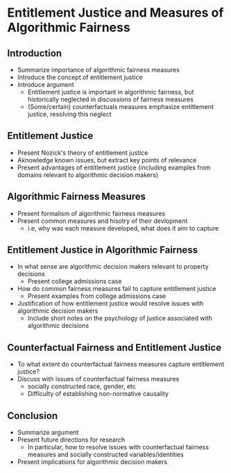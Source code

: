 # Entitlement Justice and Measures of Algorithmic Fairness

## Introduction
 - Summarize importance of algorithmic fairness measures
 - Introduce the concept of entitlement justice
 - Introduce argument
   - Entitlement justice is important in algorithmic fairness, but historically neglected in discussions of fairness measures
   - (Some/certain) counterfactuals measures emphasize entitlement justice, resolving this neglect

## Entitlement Justice
 - Present Nozick's theory of entitlement justice
 - Aknowledge known issues, but extract key points of relevance
 - Present advantages of entitlement justice (including examples from domains relevant to algorithmic decision makers)

## Algorithmic Fairness Measures
 - Present formalism of algorithmic fairness measures
 - Present common measures and hisotry of their devlopment
   - i.e, why was each measure developed, what does it aim to capture

## Entitlement Justice in Algorithmic Fairness
 - In what sense are algorithmic decision makers relevant to property decisions
   - Present college admissions case
 - How do common fairness measures fail to capture entitlement justice
    - Present examples from college admissions case
 - Justification of how entitlement justice would resolve issues with algorithmic decision makers
   - Include short notes on the psychology of justice associated with algorithmic decisions

## Counterfactual Fairness and Entitlement Justice
 - To what extent do counterfactual fairness measures capture entitlement justice?
 - Discuss with issues of counterfactual fairness measures
   - socially constructed race, gender, etc
   - Difficulty of establishing non-normative causality

## Conclusion
- Summarize argument
- Present future directions for research
    - In particular, how to resolve issues with counterfactual fairness measures and socially constructed variables/identities
- Present implications for algorithmic decision makers